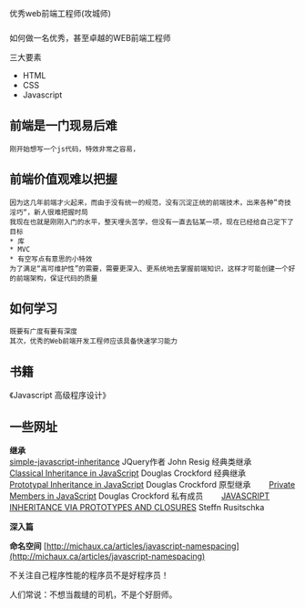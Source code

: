 优秀web前端工程师(攻城师)
###

如何做一名优秀，甚至卓越的WEB前端工程师  

三大要素  
* HTML
* CSS
* Javascript

## 前端是一门现易后难  
	刚开始想写一个js代码，特效非常之容易，
	

## 前端价值观难以把握  
	因为这几年前端才火起来，而由于没有统一的规范，没有沉淀正统的前端技术，出来各种”奇技淫巧“，新人很难把握时局
	我现在也就是刚刚入门的水平，整天埋头苦学，但没有一直去钻某一项，现在已经给自己定下了目标
	* 库
	* MVC
	* 有空写点有意思的小特效
	为了满足“高可维护性”的需要，需要更深入、更系统地去掌握前端知识，这样才可能创建一个好的前端架构，保证代码的质量

## 如何学习  
	既要有广度有要有深度
	其次，优秀的Web前端开发工程师应该具备快速学习能力


## 书籍
《Javascript 高级程序设计》

## 一些网址

**继承**  
[simple-javascript-inheritance](http://ejohn.org/blog/simple-javascript-inheritance/) JQuery作者 John Resig 经典类继承　　
[Classical Inheritance in JavaScript](http://www.crockford.com/javascript/inheritance.html) Douglas Crockford 经典继承 　　
[Prototypal Inheritance in JavaScript](http://javascript.crockford.com/prototypal.html) Douglas Crockford 原型继承　　
[Private Members in JavaScript](http://javascript.crockford.com/private.html) Douglas Crockford 私有成员　　
[JAVASCRIPT INHERITANCE VIA PROTOTYPES AND CLOSURES](http://www.ruzee.com/blog/2008/12/javascript-inheritance-via-prototypes-and-closures) Steffn Rusitschka　　

**深入篇**

**命名空间**
[http://michaux.ca/articles/javascript-namespacing](http://michaux.ca/articles/javascript-namespacing)

不关注自己程序性能的程序员不是好程序员！

人们常说：不想当裁缝的司机，不是个好厨师。